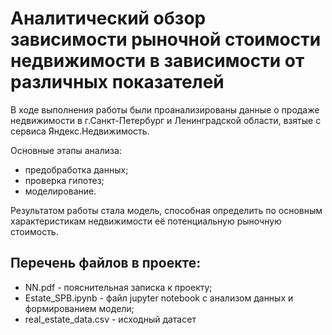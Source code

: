 # Аналитический обзор зависимости рыночной стоимости недвижимости в зависимости от различных показателей

В ходе выполнения работы были проанализированы данные о продаже недвижимости в г.Санкт-Петербург и Ленинградской области, взятые с сервиса Яндекс.Недвижимость.

Основные этапы анализа:
  - предобработка данных;
  - проверка гипотез;
  - моделирование.
  
 Результатом работы стала модель, способная определить по основным характеристикам недвижимости её потенциальную рыночную стоимость.

## Перечень файлов в проекте:

  - NN.pdf - пояснительная записка к проекту;
  - Estate_SPB.ipynb - файл jupyter notebook с анализом данных и формированием модели;
  - real_estate_data.csv - исходный датасет

